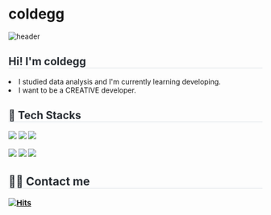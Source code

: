 # coldegg

![header](https://capsule-render.vercel.app/api?type=waving&height=300&color=gradient&text=EGG's%20github)

<div style="text-align: left;"> 
    <h2 style="border-bottom: 1px solid #d8dee4; color: #282d33;"> Hi! I'm coldegg </h2>  
    <li>I studied data analysis and I'm currently learning developing.</li>
    <li>I want to be a CREATIVE developer.</li> </div>


    

<h2 style="border-bottom: 1px solid #d8dee4; color: #282d33;"> 💾 Tech Stacks </h2>  
    <div style="font-weight: 700; font-size: 15px; text-align: left; color: #282d33;"> 
    

<img src="https://img.shields.io/badge/python-3776AB?style=flat-square&logo=visualstudiocode&logoColor=white"/> <img src="https://img.shields.io/badge/R-276DC3?style=flat-square&logo=visualstudiocode&logoColor=white"/> <img src="https://img.shields.io/badge/jupyter-F37626?style=flat-square&logo=visualstudiocode&logoColor=white"/> 

<img src="https://img.shields.io/badge/HTML5-E34F26?style=flat-square&logo=html5&logoColor=white"/> <img src="https://img.shields.io/badge/CSS3-1572B6?style=flat-square&logo=css3&logoColor=white"/> <img src="https://img.shields.io/badge/VisualStudioCode-007ACC?style=flat-square&logo=visualstudiocode&logoColor=white"/> 



<h2 style="border-bottom: 1px solid #d8dee4; color: #282d33;"> 🧑‍💻 Contact me </h2>  
    <div style="font-weight: 700; font-size: 15px; text-align: left; color: #282d33;"> 

[![Hits](https://hits.seeyoufarm.com/api/count/incr/badge.svg?url=https%3A%2F%2Fgithub.com%2Fgjbae1212%2Fhit-counter&count_bg=%23FFC81F&title_bg=%23555555&icon=&icon_color=%23F6A3A3&title=hits&edge_flat=false)](https://hits.seeyoufarm.com)
 
